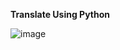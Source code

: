 **Translate Using Python**

![image](https://github.com/mrramtheking/CSA1353-TOC/assets/62879218/656290ab-14c5-468a-8d29-e4a0b4e92295)
